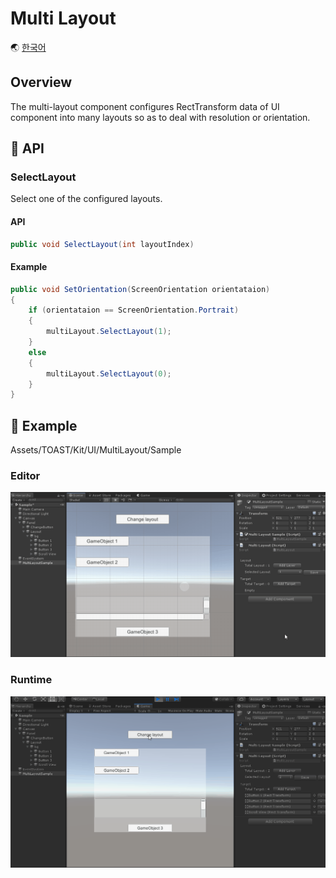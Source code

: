 # Multi Layout

🌏 [한국어](README.md)

## Overview

The multi-layout component configures RectTransform data of UI component into many layouts so as to deal with resolution or orientation.

## 🔨 API

### SelectLayout

Select one of the configured layouts.

#### API

```cs
public void SelectLayout(int layoutIndex)
```

#### Example

```cs
public void SetOrientation(ScreenOrientation orientataion)
{
    if (orientataion == ScreenOrientation.Portrait)
    {
        multiLayout.SelectLayout(1);
    }
    else
    {
        multiLayout.SelectLayout(0);
    }
}
```

## 🐾 Example

Assets/TOAST/Kit/UI/MultiLayout/Sample

### Editor

![multilayout_editor](images/multilayout_editor.gif)

### Runtime

![multilayout_runtime](images/multilayout_runtime.gif)